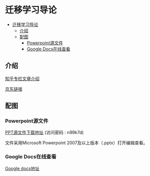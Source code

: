 # 迁移学习导论

- [迁移学习导论](#迁移学习导论)
  - [介绍](#介绍)
  - [配图](#配图)
    - [Powerpoint源文件](#powerpoint源文件)
    - [Google Docs在线查看](#google-docs在线查看)

## 介绍

[知乎专栏文章介绍](https://zhuanlan.zhihu.com/p/374927278)

[京东链接](https://item.jd.com/13283188.html)

## 配图

### Powerpoint源文件

[PPT源文件下载地址](https://www.jianguoyun.com/p/DSplz_IQjKnsBRjB1P4D) (访问密码 : n99k7d)

文件采用Microsoft Powerpoint 2007及以上版本（.pptx）打开编辑查看。

### Google Docs在线查看

[Google docs地址](https://docs.google.com/presentation/d/1e5Lhcny2SCYZnLcsrkJekFEm3oNk3u6QtC1IaBNjnBk/edit?usp=sharing)